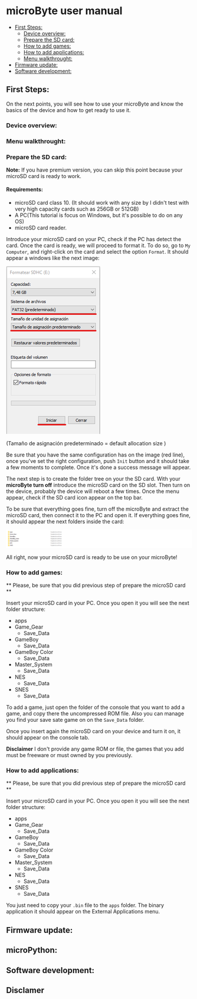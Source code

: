 # microByte user manual


- [First Steps:](#first-steps-)
  * [Device overview:](#device-overview-)
  * [Prepare the SD card:](#prepare-the-sd-card-)
  * [How to add games:](#how-to-add-games-)
  * [How to add applications:](#how-to-add-applications-)
  * [Menu walkthrought:](#menu-walkthrought-)
- [Firmware update:](#firmware-update-)
- [Software development:](#software-development-)

## First Steps:

On the next points, you will see how to use your microByte and know the basics of the device and how to get ready to use it.

### Device overview:

### Menu walkthrought:

### Prepare the SD card:

**Note:** If you have premium version, you can skip this point because your microSD card is ready to work.

#### Requirements:

- microSD card class 10. (It should work with any size by I didn't test with very high capacity cards such as 256GB or 512GB)
- A PC(This tutorial is focus on Windows, but it's possible to do on any OS)
- microSD card reader.

Introduce your microSD card on your PC, check if the PC has detect the card. Once the card is ready, we will proceed to format it. To do so, go to ``My Computer``, and right-click on the card and select the option ``Format``. It should appear a windows like the next image:

![](instructions_images/format_menu.png)

(Tamaño de asignación predeterminado = default allocation size )

Be sure that you have the same configuration has on the image (red line), once you've set the right configuration, push ``Init`` button and it should take a few moments to complete. Once it's done a success message will appear.

The next step is to create the folder tree on your the SD card. With your **microByte turn off** introduce the microSD card on the SD slot. Then turn on the device, probably the device will reboot a few times. Once the menu appear, check if the SD card icon appear on the top bar. 
 
To be sure that everything goes fine, turn off the microByte and extract the microSD card, then connect it to the PC and open it. If everything goes fine, it should appear the next folders inside the card:

![](instructions_images/sd_folders.png)

All right, now your microSD card is ready to be use on your microByte!

### How to add games:

** Please, be sure that you did previous step of prepare the microSD card **

Insert your microSD card in your PC. Once you open it you will see the next folder structure:

- apps
- Game_Gear
    - Save_Data
- GameBoy
    - Save_Data
- GameBoy Color
    - Save_Data
- Master_System
    - Save_Data
- NES
    - Save_Data
- SNES
    - Save_Data

To add a game, just open the folder of the console that you want to add a game, and copy there the uncompressed ROM file. Also you can manage you find your save sate game on on the ``Save_Data`` folder.

Once you insert again the microSD card on your device and turn it on, it should appear on the console tab.

**Disclaimer**
I don't provide any game ROM or file, the games that you add must be freeware or must owned by you previously.

### How to add applications:

** Please, be sure that you did previous step of prepare the microSD card **

Insert your microSD card in your PC. Once you open it you will see the next folder structure:

- apps
- Game_Gear
    - Save_Data
- GameBoy
    - Save_Data
- GameBoy Color
    - Save_Data
- Master_System
    - Save_Data
- NES
    - Save_Data
- SNES
    - Save_Data

You just need to copy your ``.bin`` file to the ``apps`` folder. The binary application it should appear on the External Applications menu. 

## Firmware update:

## microPython:


## Software development:

## Disclamer



